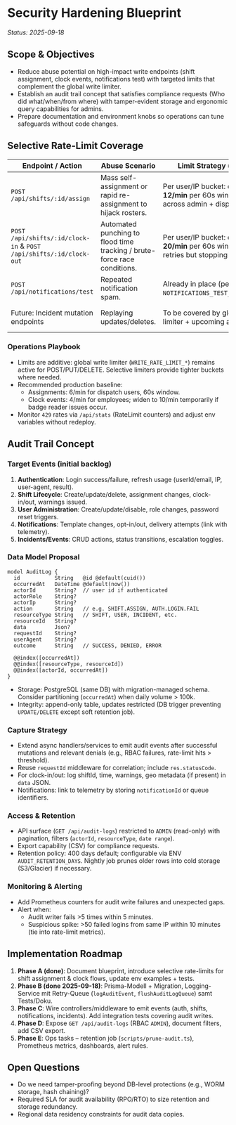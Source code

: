 # Security Hardening Blueprint

_Status: 2025-09-18_

## Scope & Objectives
- Reduce abuse potential on high-impact write endpoints (shift assignment, clock events, notifications test) with targeted limits that complement the global write limiter.
- Establish an audit trail concept that satisfies compliance requests (Who did what/when/from where) with tamper-evident storage and ergonomic query capabilities for admins.
- Prepare documentation and environment knobs so operations can tune safeguards without code changes.

## Selective Rate-Limit Coverage

| Endpoint / Action | Abuse Scenario | Limit Strategy (defaults) | Environment Controls | Notes |
| --- | --- | --- | --- | --- |
| `POST /api/shifts/:id/assign` | Mass self-assignment or rapid re-assignment to hijack rosters. | Per user/IP bucket: default **12/min** per 60s window. Shared across admin + dispatcher roles. | `SHIFT_ASSIGN_RATE_LIMIT_ENABLED`, `SHIFT_ASSIGN_RATE_LIMIT_PER_MIN`, `SHIFT_ASSIGN_RATE_LIMIT_WINDOW_MS` | Implemented via dedicated limiter + RBAC (`ADMIN`,`DISPATCHER`). |
| `POST /api/shifts/:id/clock-in` & `POST /api/shifts/:id/clock-out` | Automated punching to flood time tracking / brute-force race conditions. | Per user/IP bucket: default **20/min** per 60s window allowing retries but stopping spam. | `SHIFT_CLOCK_RATE_LIMIT_ENABLED`, `SHIFT_CLOCK_RATE_LIMIT_PER_MIN`, `SHIFT_CLOCK_RATE_LIMIT_WINDOW_MS` | Limiter shared between clock-in/out to cover both flows. |
| `POST /api/notifications/test` | Repeated notification spam. | Already in place (per user/IP) via `NOTIFICATIONS_TEST_RATE_LIMIT_*`. |  | Maintain observability counters. |
| Future: Incident mutation endpoints | Replaying updates/deletes. | To be covered by global write limiter + upcoming audit events. |  | Add per-resource controls if abuse observed. |

### Operations Playbook
- Limits are additive: global write limiter (`WRITE_RATE_LIMIT_*`) remains active for POST/PUT/DELETE. Selective limiters provide tighter buckets where needed.
- Recommended production baseline:
  - Assignments: 6/min for dispatch users, 60s window.
  - Clock events: 4/min for employees; widen to 10/min temporarily if badge reader issues occur.
- Monitor `429` rates via `/api/stats` (RateLimit counters) and adjust env variables without redeploy.

## Audit Trail Concept

### Target Events (initial backlog)
1. **Authentication**: Login success/failure, refresh usage (userId/email, IP, user-agent, result).
2. **Shift Lifecycle**: Create/update/delete, assignment changes, clock-in/out, warnings issued.
3. **User Administration**: Create/update/disable, role changes, password reset triggers.
4. **Notifications**: Template changes, opt-in/out, delivery attempts (link with telemetry).
5. **Incidents/Events**: CRUD actions, status transitions, escalation toggles.

### Data Model Proposal
```prisma
model AuditLog {
  id           String   @id @default(cuid())
  occurredAt   DateTime @default(now())
  actorId      String?  // user id if authenticated
  actorRole    String?
  actorIp      String?
  action       String   // e.g. SHIFT.ASSIGN, AUTH.LOGIN.FAIL
  resourceType String   // SHIFT, USER, INCIDENT, etc.
  resourceId   String?
  data         Json?
  requestId    String?
  userAgent    String?
  outcome      String   // SUCCESS, DENIED, ERROR

  @@index([occurredAt])
  @@index([resourceType, resourceId])
  @@index([actorId, occurredAt])
}
```
- Storage: PostgreSQL (same DB) with migration-managed schema. Consider partitioning (`occurredAt`) when daily volume > 100k.
- Integrity: append-only table, updates restricted (DB trigger preventing `UPDATE/DELETE` except soft retention job).

### Capture Strategy
- Extend async handlers/services to emit audit events after successful mutations and relevant denials (e.g., RBAC failures, rate-limit hits > threshold).
- Reuse `requestId` middleware for correlation; include `res.statusCode`.
- For clock-in/out: log shiftId, time, warnings, geo metadata (if present) in `data` JSON.
- Notifications: link to telemetry by storing `notificationId` or queue identifiers.

### Access & Retention
- API surface (`GET /api/audit-logs`) restricted to `ADMIN` (read-only) with pagination, filters (`actorId`, `resourceType`, `date range`).
- Export capability (CSV) for compliance requests.
- Retention policy: 400 days default; configurable via ENV `AUDIT_RETENTION_DAYS`. Nightly job prunes older rows into cold storage (S3/Glacier) if necessary.

### Monitoring & Alerting
- Add Prometheus counters for audit write failures and unexpected gaps.
- Alert when:
  - Audit writer fails >5 times within 5 minutes.
  - Suspicious spike: >50 failed logins from same IP within 10 minutes (tie into rate-limit metrics).

## Implementation Roadmap
1. **Phase A (done)**: Document blueprint, introduce selective rate-limits for shift assignment & clock flows, update env examples + tests.
2. **Phase B (done 2025-09-18)**: Prisma-Modell + Migration, Logging-Service mit Retry-Queue (`logAuditEvent`, `flushAuditLogQueue`) samt Tests/Doku.
3. **Phase C**: Wire controllers/middleware to emit events (auth, shifts, notifications, incidents). Add integration tests covering audit writes.
4. **Phase D**: Expose `GET /api/audit-logs` (RBAC `ADMIN`), document filters, add CSV export.
5. **Phase E**: Ops tasks – retention job (`scripts/prune-audit.ts`), Prometheus metrics, dashboards, alert rules.

## Open Questions
- Do we need tamper-proofing beyond DB-level protections (e.g., WORM storage, hash chaining)?
- Required SLA for audit availability (RPO/RTO) to size retention and storage redundancy.
- Regional data residency constraints for audit data copies.
